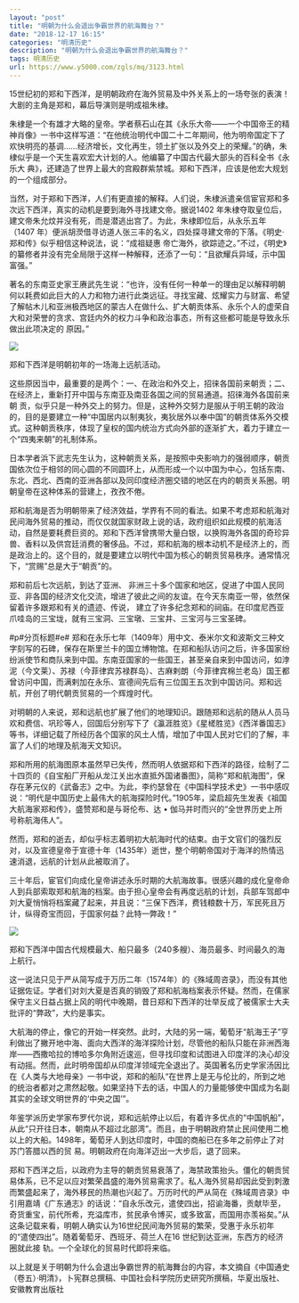 ```yaml
---
layout: "post"
title: "明朝为什么会退出争霸世界的航海舞台？"
date: "2018-12-17 16:15"
categories: "明清历史"
description: "明朝为什么会退出争霸世界的航海舞台？"
tags: 明清历史
url: https://www.y5000.com/zgls/mq/3123.html
---
```






15世纪初的郑和下西洋，是明朝政府在海外贸易及中外关系上的一场夸张的表演！大剧的主角是郑和，幕后导演则是明成祖朱棣。

朱棣是一个有雄才大略的皇帝。学者蔡石山在其《永乐大帝——一个中国帝王的精神肖像》一书中这样写道：“在他统治明代中国二十二年期间，他为明帝国定下了欢快明亮的基调……经济增长，文化再生，领土扩张以及外交上的荣耀。”的确，朱棣似乎是一个天生喜欢宏大计划的人。他编纂了中国古代最大部头的百科全书《永乐大
典》，还建造了世界上最大的宫殿群紫禁城。郑和下西洋，应该是他宏大规划的一个组成部分。

当然，对于郑和下西洋，人们有更直接的解释。人们说，朱棣派遣亲信宦官郑和多次远下西洋，真实的动机是要到海外寻找建文帝。据说1402
年朱棣夺取皇位后，建文帝朱允炆并没有死，而是潜逃出宫了。为此，朱棣即位后，从永乐五年（1407
年）便派胡濙借寻访道人张三丰的名义，四处探寻建文帝的下落。《明史·郑和传》似乎相信这种说法，说：“成祖疑惠
帝亡海外，欲踪迹之。”不过，《明史》的纂修者并没有完全局限于这样一种解释，还添了一句：“且欲耀兵异域，示中国富强。”

著名的东南亚史家王赓武先生说：“也许，没有任何一种单一的理由足以解释明朝何以耗费如此巨大的人力和物力进行此类远征。寻找宝藏、炫耀实力与财富、希望了解帖木儿和亚洲极西地区的蒙古人在做什么、扩大朝贡体系、永乐个人的虚荣自大和对荣誉的贪求、宫廷内外的权力斗争和政治事态，所有这些都可能是导致永乐做出此项决定的
原因。”

![](https://img.y5000.com/uploads/allimg/160909/5-160Z9141A9A4.jpg)

郑和下西洋是明朝初年的一场海上远航活动。

这些原因当中，最重要的是两个：一、在政治和外交上，招徕各国前来朝贡；二、在经济上，重新打开中国与东南亚及南亚各国之间的贸易通道。招徕海外各国前来朝
贡，似乎只是一种外交上的努力。但是，这种外交努力是服从于明王朝的政治的，目的是要建立一种“中国居内以制夷狄，夷狄居外以奉中国”的朝贡体系外交模
式。这种朝贡秩序，体现了皇权的国内统治方式向外部的逐渐扩大，着力于建立一个“四夷来朝”的礼制体系。

日本学者浜下武志先生认为，这种朝贡关系，是按照中央影响力的强弱顺序，朝贡国依次位于相邻的同心圆的不同圆环上，从而形成一个以中国为中心，包括东南、东北、西北、西南的亚洲各部以及同印度经济圈交错的地区在内的朝贡关系圈。明朝皇帝在这种体系的营建上，孜孜不倦。

郑和航海是否为明朝带来了经济效益，学界有不同的看法。如果不考虑郑和航海对民间海外贸易的推动，而仅仅就国家财政上说的话，政府组织如此规模的航海活动，自然是要耗费巨资的。郑和下西洋曾携带大量白银，以换购海外各国的奇珍异兽、香料以及供宫廷消费的奢侈品。不过，郑和航海的根本动机不是经济上的，而是政治上的。这个目的，就是要建立以明代中国为核心的朝贡贸易秩序。通常情况下，“赏赐”总是大于“朝贡”的。

郑和前后七次远航，到达了亚洲、
非洲三十多个国家和地区，促进了中国人民同亚、非各国的经济文化交流，增进了彼此之间的友谊。在今天东南亚一带，依然保留着许多跟郑和有关的遗迹、传说，
建立了许多纪念郑和的祠庙。在印度尼西亚爪哇岛的三宝垅，就有三宝洞、三宝墩、三宝井、三宝河与三宝圣碑。

#p#分页标题#e#
郑和在永乐七年（1409年）用中文、泰米尔文和波斯文三种文字刻写的石碑，保存在斯里兰卡的国立博物馆。在郑和船队访问之后，许多国家纷纷派使节和商队来到中国。东南亚国家的一些国王，甚至亲自来到中国访问，如浡泥（今文莱）、苏禄（今菲律宾苏禄群岛）、古麻剌朗（今菲律宾棉兰老岛）国王都曾访问中国，而满剌加在永乐、宣德间先后有三位国王五次到中国访问。郑和远航，开创了明代朝贡贸易的一个辉煌时代。

对明朝的人来说，郑和远航也扩展了他们的地理知识。跟随郑和远航的随从人员马欢和费信、巩珍等人，回国后分别写下了《瀛涯胜览》《星槎胜览》《西洋番国志》等书，详细记载了所经历各个国家的风土人情，增加了中国人民对它们的了解，丰富了人们的地理及航海天文知识。  

郑和所用的航海图原本虽然早已失传，然而明人依据郑和下西洋的路径，绘制了二十四页的《自宝船厂开船从龙江关出水直抵外国诸番图》，简称“郑和航海图”，保存在茅元仪的《武备志》之中。为此，李约瑟曾在《中国科学技术史》一书中感叹说：“明代是中国历史上最伟大的航海探险时代。”1905年，梁启超先生发表《祖国大航海家郑和传》，盛赞郑和是与哥伦布、达
• 伽马并时而兴的“全世界历史上所号称航海伟人”。

然而，郑和的逝去，却似乎标志着明初大航海时代的结束。由于文官们的强烈反对，以及宣德皇帝于宣德十年（1435年）逝世，整个明朝帝国对于海洋的热情迅速消退，远航的计划从此被取消了。

三十年后，宦官们向成化皇帝讲述永乐时期的大航海故事。很感兴趣的成化皇帝命人到兵部索取郑和航海的档案。由于担心皇帝会有再度远航的计划，兵部车驾郎中刘大夏悄悄将档案藏了起来，并且说：“三保下西洋，费钱粮数十万，军民死且万计，纵得奇宝而回，于国家何益？此特一弊政！”

![](https://img.y5000.com/uploads/allimg/160909/5-160Z9141G9D3.jpg)

郑和下西洋中国古代规模最大、船只最多（240多艘）、海员最多、时间最久的海上航行。

这一说法只见于严从简写成于万历二年（1574年）的《殊域周咨录》，而没有其他证据佐证。学者们对刘大夏是否真的销毁了郑和航海档案表示怀疑。然而，在儒家保守主义日益占据上风的明代中晚期，昔日郑和下西洋的壮举反成了被儒家士大夫批评的“弊政”，大约是事实。

大航海的停止，像它的开始一样突然。此时，大陆的另一端，葡萄牙“航海王子”亨利做出了撇开地中海、面向大西洋的海洋探险计划，尽管他的船队只能在非洲西海岸——西撒哈拉的博哈多尔角附近逡巡，但寻找印度和试图进入印度洋的决心却没有动摇。然而，此时明帝国却从印度洋领域完全退出了。英国著名历史学家汤因比在《人类与大地母亲》一书中说，郑和的船队“在世界上是无与伦比的，所到之地的统治者都对之肃然起敬。如果坚持下去的话，中国人的力量能够使中国成为名副
其实的全球文明世界的‘中央之国’”。

年鉴学派历史学家布罗代尔说，郑和远航停止以后，有着许多优点的“中国帆船”，从此“只开往日本，朝南从不超过北部湾”。而且，由于明朝政府禁止民间使用二桅以上的大船。1498年，葡萄牙人到达印度时，中国的商船已在多年之前停止了对苏门答腊以西的贸
易。明朝政府在向海洋迈出一大步后，退了回来。

郑和下西洋之后，以政府为主导的朝贡贸易衰落了，海禁政策抬头。僵化的朝贡贸易体系，已不足以应对繁荣昌盛的海外贸易需求了。私人海外贸易却因此受到刺激而繁盛起来了，海外移民的热潮也兴起了。万历时代的严从简在《殊域周咨录》中引用嘉靖《广东通志》的话说：“自永乐改元，遣使四出，招谕海番，贡献毕至，奇货重宝，前代所希，充溢库市，贫民承令博买，或多致富，而国用亦羡裕矣。”从这条记载来看，明朝人确实认为16世纪民间海外贸易的繁荣，受惠于永乐初年的“遣使四出”。随着葡萄牙、西班牙、荷兰人在16
世纪到达亚洲，东西方的经济圈就此接 轨。一个全球化的贸易时代即将来临。

以上就是关于明朝为什么会退出争霸世界的航海舞台的内容，本文摘自《中国通史（卷五）·明清》，卜宪群总撰稿、中国社会科学院历史研究所撰稿，华夏出版社、安徽教育出版社
